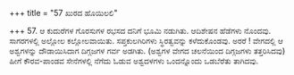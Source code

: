 +++
title = "57 ಖುರದ ಹೊಯಿಲಲಿ"

+++
57. ಆ ಕುದುರೆಗಳ ಗೊರಸುಗಳ ರಭಸದ ದನಿಗೆ ಭೂಮಿ ನಡುಗಿತು. ಆದಿಶೇಷನ ಹೆಡೆಗಳು ನೊಂದವು. ಸಾಗರಗಳಲ್ಲಿ ಅಲ್ಲೋಲ ಕಲ್ಲೋಲವಾಯಿತು. ಸಪ್ತಕುಲಗಿರಿಗಳು ಸ್ಥಿರತ್ವವನ್ನು ಕಳೆದುಕೊಂಡವು. ಅರರೆ ! ವೇಗದಲ್ಲಿ ಆ ಅಶ್ವಗಳನ್ನು ದೌಡಾಯಿಸಿದಾಗ ದಿಗ್ಗಜಗಳ ಗರ್ವ ಅಡಗಿತು. (ಅಶ್ವಗಳ ವೇಗದ ಚಲನೆಯಿಂದ ದಿಗ್ಗಜಗಳು ತತ್ತರಿಸಿದವು) ಹೀಗೆ ಕೌರವ-ಪಾಂಡವ ಸೇನೆಗಳಲ್ಲಿ ನೆಗೆದು ಓಡುವ ಅಶ್ವದಳಗಳು ಒಂದನ್ನೊಂದು ಒಡಬೆರೆತು ತಾಗಿದವು.